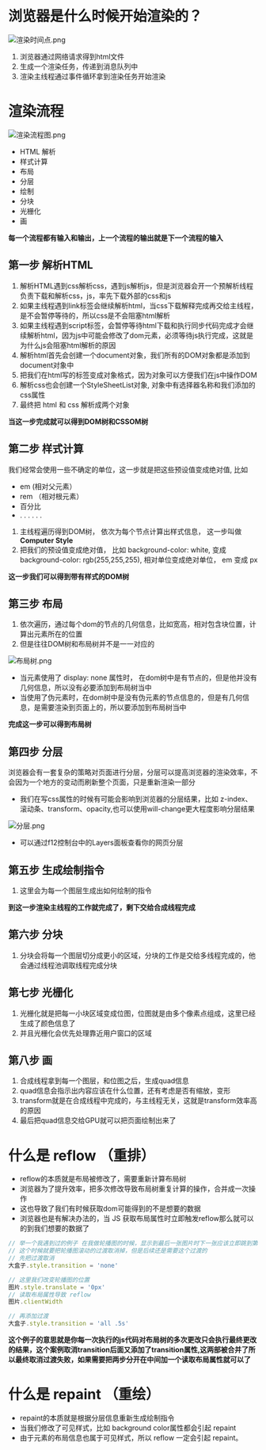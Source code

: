 # 浏览器是什么时候开始渲染的？

![渲染时间点.png](https://p9-juejin.byteimg.com/tos-cn-i-k3u1fbpfcp/a532b71fda054fa7a603c8c3d9fab4dd~tplv-k3u1fbpfcp-watermark.image?)

1. 浏览器通过网络请求得到html文件
2. 生成一个渲染任务，传递到消息队列中
3. 渲染主线程通过事件循环拿到渲染任务开始渲染

# 渲染流程

![渲染流程图.png](https://p6-juejin.byteimg.com/tos-cn-i-k3u1fbpfcp/35b78b0fc98b4389bb8525d7109593b3~tplv-k3u1fbpfcp-watermark.image?)

- HTML 解析
- 样式计算
- 布局
- 分层
- 绘制
- 分块
- 光栅化
- 画

**每一个流程都有输入和输出，上一个流程的输出就是下一个流程的输入**

## 第一步 解析HTML

1. 解析HTML遇到css解析css，遇到js解析js，但是浏览器会开一个预解析线程负责下载和解析css，js，率先下载外部的css和js
2. 如果主线程遇到link标签会继续解析html，当css下载解释完成再交给主线程，是不会暂停等待的，所以css是不会阻塞html解析
3. 如果主线程遇到script标签，会暂停等待html下载和执行同步代码完成才会继续解析html，因为js中可能会修改了dom元素，必须等待js执行完成，这就是为什么js会阻塞html解析的原因
4. 解析html首先会创建一个document对象，我们所有的DOM对象都是添加到document对象中
5. 把我们在html写的标签变成对象格式，因为对象可以方便我们在js中操作DOM
6. 解析css也会创建一个StyleSheetList对象, 对象中有选择器名称和我们添加的css属性
7. 最终把 html 和 css 解析成两个对象

**当这一步完成就可以得到DOM树和CSSOM树**

## 第二步 样式计算

我们经常会使用一些不确定的单位，这一步就是把这些预设值变成绝对值, 比如

- em (相对父元素）
- rem （相对根元素）
- 百分比
- . . . . . .

1. 主线程遍历得到DOM树， 依次为每个节点计算出样式信息， 这一步叫做 **Computer Style**
2. 把我们的预设值变成绝对值， 比如 background-color: white, 变成 background-color: rgb(255,255,255), 相对单位变成绝对单位， em 变成 px

**这一步我们可以得到带有样式的DOM树**

## 第三步 布局

1. 依次遍历，通过每个dom的节点的几何信息，比如宽高，相对包含块位置，计算出元素所在的位置
2. 但是往往DOM树和布局树并不是一一对应的

![布局树.png](https://p9-juejin.byteimg.com/tos-cn-i-k3u1fbpfcp/aafdbbc8275a4ffa9e07b2ab92cfd6ac~tplv-k3u1fbpfcp-watermark.image?)

- 当元素使用了 display: none 属性时， 在dom树中是有节点的，但是他并没有几何信息，所以没有必要添加到布局树当中
- 当使用了伪元素时，在dom树中是没有伪元素的节点信息的，但是有几何信息，是需要渲染到页面上的，所以要添加到布局树当中

**完成这一步可以得到布局树**

## 第四步 分层

浏览器会有一套复杂的策略对页面进行分层，分层可以提高浏览器的渲染效率，不会因为一个地方的变动而刷新整个页面，只是重新渲染一部分

- 我们在写css属性的时候有可能会影响到浏览器的分层结果，比如 z-index、滚动条、transform、opacity,也可以使用will-change更大程度影响分层结果

![分层.png](https://p9-juejin.byteimg.com/tos-cn-i-k3u1fbpfcp/4485265dd50e43af9b99edcfb3bef7df~tplv-k3u1fbpfcp-watermark.image?)

- 可以通过f12控制台中的Layers面板查看你的网页分层

## 第五步 生成绘制指令

1. 这里会为每一个图层生成出如何绘制的指令

**到这一步渲染主线程的工作就完成了，剩下交给合成线程完成**

## 第六步 分块

1. 分块会将每一个图层切分成更小的区域，分块的工作是交给多线程完成的，他会通过线程池调取线程完成分块

## 第七步 光栅化

1. 光栅化就是把每一小块区域变成位图，位图就是由多个像素点组成，这里已经生成了颜色信息了
2. 并且光栅化会优先处理靠近用户窗口的区域

## 第八步 画

1. 合成线程拿到每一个图层，和位图之后，生成quad信息
2. quad信息会指示出内容应该在什么位置，还有考虑是否有缩放，变形
3. transform就是在合成线程中完成的，与主线程无关，这就是transform效率高的原因
4. 最后把quad信息交给GPU就可以把页面绘制出来了

# 什么是 reflow （重排）

- reflow的本质就是布局被修改了，需要重新计算布局树
- 浏览器为了提升效率，把多次修改导致布局树重复计算的操作，合并成一次操作
- 这也导致了我们有时候获取dom可能得到的不是想要的数据
- 浏览器也是有解决办法的，当 JS 获取布局属性时立即触发reflow那么就可以的到我们想要的数据了

```js
// 举一个我遇到过的例子 在我做轮播图的时候，显示到最后一张图片时下一张应该立即跳到第一张
// 这个时候就要把轮播图滚动的过渡取消掉，但是后续还是需要这个过渡的
// 先把过渡取消
大盒子.style.transition = 'none'

// 这里我们改变轮播图的位置
图片.style.translate = '0px'
// 读取布局属性导致 reflow
图片.clientWidth

// 再添加过渡
大盒子.style.transition = 'all .5s'
```

**这个例子的意思就是你每一次执行的js代码对布局树的多次更改只会执行最终更改的结果，这个案例取消transition后面又添加了transition属性,这两部被合并了所以最终取消过渡失败，如果需要把两步分开在中间加一个读取布局属性就可以了**

# 什么是 repaint （重绘）

- repaint的本质就是根据分层信息重新生成绘制指令
- 当我们修改了可见样式，比如 background color属性都会引起 repaint
- 由于元素的布局信息也属于可见样式，所以 reflow 一定会引起 repaint。

